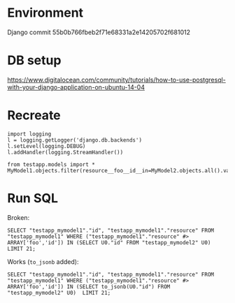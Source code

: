 # Environment

Django
commit 55b0b766fbeb2f71e68331a2e14205702f681012

# DB setup

https://www.digitalocean.com/community/tutorials/how-to-use-postgresql-with-your-django-application-on-ubuntu-14-04

# Recreate

```
import logging
l = logging.getLogger('django.db.backends')
l.setLevel(logging.DEBUG)
l.addHandler(logging.StreamHandler())

from testapp.models import *
MyModel1.objects.filter(resource__foo__id__in=MyModel2.objects.all().values_list("id"))
```

# Run SQL

Broken:
```
SELECT "testapp_mymodel1"."id", "testapp_mymodel1"."resource" FROM "testapp_mymodel1" WHERE ("testapp_mymodel1"."resource" #> ARRAY['foo','id']) IN (SELECT U0."id" FROM "testapp_mymodel2" U0)  LIMIT 21;
```

Works (`to_jsonb` added):
```
SELECT "testapp_mymodel1"."id", "testapp_mymodel1"."resource" FROM "testapp_mymodel1" WHERE ("testapp_mymodel1"."resource" #> ARRAY['foo','id']) IN (SELECT to_jsonb(U0."id") FROM "testapp_mymodel2" U0)  LIMIT 21;
```
